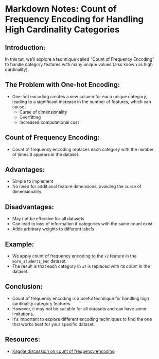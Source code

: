 # Markdown Notes: Count of Frequency Encoding for Handling High Cardinality Categories

## Introduction:

In this tut, we'll explore a technique called "Count of Frequency Encoding" to handle category features with many unique values (also known as high cardinality).

## The Problem with One-hot Encoding:

* One-hot encoding creates a new column for each unique category, leading to a significant increase in the number of features, which can cause:
  * Curse of dimensionality
  * Overfitting
  * Increased computational cost

## Count of Frequency Encoding:

* Count of frequency encoding replaces each category with the number of times it appears in the dataset.

## Advantages:

* Simple to implement
* No need for additional feature dimensions, avoiding the curse of dimensionality

## Disadvantages:

* May not be effective for all datasets
* Can lead to loss of information if categories with the same count exist
* Adds arbitrary weights to different labels

## Example:

* We apply count of frequency encoding to the `x2` feature in the `more_students_ben` dataset.
* The result is that each category in `x2` is replaced with its count in the dataset.

## Conclusion:

* Count of frequency encoding is a useful technique for handling high cardinality category features.
* However, it may not be suitable for all datasets and can have some limitations.
* It's important to explore different encoding techniques to find the one that works best for your specific dataset.

## Resources:

* [Kaggle discussion on count of frequency encoding](https://www.kaggle.com/learn/feature-engineering)